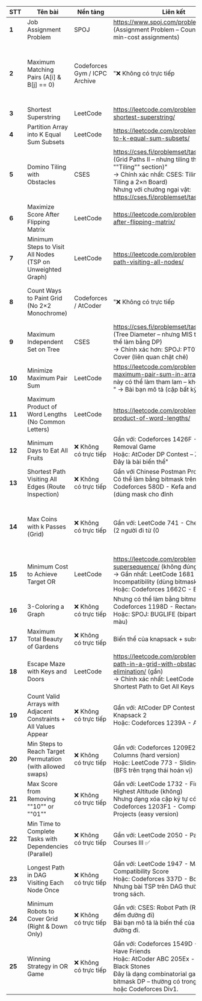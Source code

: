 | **STT** | **Tên bài**                                                      | **Nền tảng**                  | **Liên kết**                                                                                                                                                                                                                         | ****                                                                                                                                                                        | ****                                                        |
|---------|------------------------------------------------------------------|-------------------------------|--------------------------------------------------------------------------------------------------------------------------------------------------------------------------------------------------------------------------------------|-----------------------------------------------------------------------------------------------------------------------------------------------------------------------------|-------------------------------------------------------------|
| **1**   | Job Assignment Problem                                           | SPOJ                          | https://www.spoj.com/problems/ASSIGN/ (Assignment Problem – Count number of min-cost assignments)                                                                                                                                    |                                                                                                                                                                             |                                                             |
| **2**   | Maximum Matching Pairs (A[i] & B[j] == 0)                        | Codeforces Gym / ICPC Archive | "❌ Không có trực tiếp                                                                                                                                                                                                                | nhưng gần với: "https://codeforces.com/problemset/problem/1105/D (Kilani and the Game – bitmask BFS) <br> Hoặc: CSES: Bit Inversions" – không có                            | nhưng dạng này thường xuất hiện trong contest."             |
| **3**   | Shortest Superstring                                             | LeetCode                      | https://leetcode.com/problems/find-the-shortest-superstring/                                                                                                                                                                         |                                                                                                                                                                             |                                                             |
| **4**   | Partition Array into K Equal Sum Subsets                         | LeetCode                      | https://leetcode.com/problems/partition-to-k-equal-sum-subsets/                                                                                                                                                                      |                                                                                                                                                                             |                                                             |
| **5**   | Domino Tiling with Obstacles                                     | CSES                          | https://cses.fi/problemset/task/2181 "(Grid Paths II – nhưng tiling thì xem ""Tiling"" section)" <br> → Chính xác nhất: CSES: Tiling (2183: Tiling a 2×n Board) <br> Nhưng với chướng ngại vật: https://cses.fi/problemset/task/2181 |                                                                                                                                                                             |                                                             |
| **6**   | Maximize Score After Flipping Matrix                             | LeetCode                      | https://leetcode.com/problems/score-after-flipping-matrix/                                                                                                                                                                           |                                                                                                                                                                             |                                                             |
| **7**   | Minimum Steps to Visit All Nodes (TSP on Unweighted Graph)       | LeetCode                      | https://leetcode.com/problems/shortest-path-visiting-all-nodes/                                                                                                                                                                      |                                                                                                                                                                             |                                                             |
| **8**   | Count Ways to Paint Grid (No 2×2 Monochrome)                     | Codeforces / AtCoder          | "❌ Không có trực tiếp                                                                                                                                                                                                                | nhưng gần với: "AtCoder DP Contest – R: Walk <br> Hoặc: Codeforces 1284D - Minimax Problem – bitmask DP. <br> Dạng này thường có trong AtCoder hoặc Educational Codeforces. |                                                             |
| **9**   | Maximum Independent Set on Tree                                  | CSES                          | https://cses.fi/problemset/task/1132 (Tree Diameter – nhưng MIS trên cây có thể làm bằng DP) <br> → Chính xác hơn: SPOJ: PT07X - Vertex Cover (liên quan chặt chẽ)                                                                   |                                                                                                                                                                             |                                                             |
| **10**  | Minimize Maximum Pair Sum                                        | LeetCode                      | https://leetcode.com/problems/minimize-maximum-pair-sum-in-array/ (Nhưng bài này có thể làm tham lam – không cần DP) <br>" → Bài bạn mô tả (cặp bất kỳ                                                                               | tối ưu hóa max) là biến thể nâng cao hơn                                                                                                                                    | thường có trong "contest.                                   |
| **11**  | Maximum Product of Word Lengths (No Common Letters)              | LeetCode                      | https://leetcode.com/problems/maximum-product-of-word-lengths/                                                                                                                                                                       |                                                                                                                                                                             |                                                             |
| **12**  | Minimum Days to Eat All Fruits                                   | ❌ Không có trực tiếp          | Gần với: Codeforces 1426F - Arrow Removal Game <br> Hoặc: AtCoder DP Contest – Z: Frog 3 <br> Đây là bài biến thể"                                                                                                                   | thường xuất hiện trong "private contest hoặc interview prep.                                                                                                                |                                                             |
| **13**  | Shortest Path Visiting All Edges (Route Inspection)              | ❌ Không có trực tiếp          | Gần với Chinese Postman Problem. <br> Có thể làm bằng bitmask trên cạnh: Codeforces 580D - Kefa and Dishes "(dùng mask cho đỉnh                                                                                                      | nhưng ý tưởng tương tự)"                                                                                                                                                    |                                                             |
| **14**  | Max Coins with k Passes (Grid)                                   | ❌ Không có trực tiếp          | Gần với: LeetCode 741 - Cherry Pickup "(2 người đi từ (0                                                                                                                                                                             | 0) đến (n-1                                                                                                                                                                 | n-1))" <br> → Đây là bài nổi tiếng dùng DP 4D hoặc bitmask. |
| **15**  | Minimum Cost to Achieve Target OR                                | LeetCode                      | https://leetcode.com/problems/minimum-supersequence/ (không đúng) <br> → Gần nhất: LeetCode 1681 - Minimum Incompatibility (dùng bitmask DP) <br> Hoặc: Codeforces 1662C - European Trip                                             |                                                                                                                                                                             |                                                             |
| **16**  | 3-Coloring a Graph                                               | ❌ Không có trực tiếp          | Nhưng có thể làm bằng bitmask: Codeforces 1198D - Rectangle Painting 2 <br> Hoặc: SPOJ: BUGLIFE (bipartite check – 2 màu)                                                                                                            |                                                                                                                                                                             |                                                             |
| **17**  | Maximum Total Beauty of Gardens                                  | ❌ Không có trực tiếp          | Biến thể của knapsack + subset bonus"                                                                                                                                                                                                | thường thấy trong "Google Kick Start hoặc Meta coding tests.                                                                                                                |                                                             |
| **18**  | Escape Maze with Keys and Doors                                  | LeetCode                      | https://leetcode.com/problems/shortest-path-in-a-grid-with-obstacles-elimination/ (gần) <br> → Chính xác nhất: LeetCode 864 - Shortest Path to Get All Keys ✅                                                                        |                                                                                                                                                                             |                                                             |
| **19**  | Count Valid Arrays with Adjacent Constraints + All Values Appear | ❌ Không có trực tiếp          | Gần với: AtCoder DP Contest – E: Knapsack 2 <br> Hoặc: Codeforces 1239A - Arya and Bran                                                                                                                                              |                                                                                                                                                                             |                                                             |
| **20**  | Min Steps to Reach Target Permutation (with allowed swaps)       | ❌ Không có trực tiếp          | Gần với: Codeforces 1209E2 - Rotate Columns (hard version) <br> Hoặc: LeetCode 773 - Sliding Puzzle (BFS trên trạng thái hoán vị)                                                                                                    |                                                                                                                                                                             |                                                             |
| **21**  | Max Score from Removing ""10"" or ""01""                         | ❌ Không có trực tiếp          | Gần với: LeetCode 1732 - Find the Highest Altitude (không) <br> Nhưng dạng xóa cặp ký tự có ở: Codeforces 1203F1 - Complete the Projects (easy version)                                                                              |                                                                                                                                                                             |                                                             |
| **22**  | Min Time to Complete Tasks with Dependencies (Parallel)          | ❌ Không có trực tiếp          | Gần với: LeetCode 2050 - Parallel Courses III ✅                                                                                                                                                                                      |                                                                                                                                                                             |                                                             |
| **23**  | Longest Path in DAG Visiting Each Node Once                      | ❌ Không có trực tiếp          | Gần với: LeetCode 1947 - Maximum Compatibility Score <br> Hoặc: Codeforces 337D - Book of Evil <br> Nhưng bài TSP trên DAG thường là bài học trong sách.                                                                             |                                                                                                                                                                             |                                                             |
| **24**  | Minimum Robots to Cover Grid (Right & Down Only)                 | ❌ Không có trực tiếp          | Gần với: CSES: Robot Path (Robot Path – đếm đường đi) <br> Bài bạn mô tả là biến thể của set cover với đường đi.                                                                                                                     |                                                                                                                                                                             |                                                             |
| **25**  | Winning Strategy in OR Game                                      | ❌ Không có trực tiếp          | Gần với: Codeforces 1549D - Integers Have Friends <br> Hoặc: AtCoder ABC 205Ex - White and Black Stones <br> Đây là dạng combinatorial game với bitmask DP – thường có trong AtCoder Ex hoặc Codeforces Div1.                        |                                                                                                                                                                             |                                                             |
